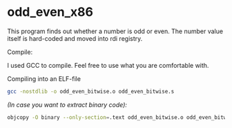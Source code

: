 # odd_even_x86

This program finds out whether a number is odd or even. 
The number value itself is hard-coded and moved into rdi registry. 

Compile:

I used GCC to compile. 
Feel free to use what you are comfortable with.

Compiling into an ELF-file
```sh
gcc -nostdlib -o odd_even_bitwise.o odd_even_bitwise.s
```

<i> (In case you want to extract binary code): </i>
```sh
objcopy -O binary --only-section=.text odd_even_bitwise.o odd_even_bitwise.bin
```


